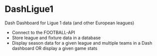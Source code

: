 # DashLigue1
Dash Dashboard for Ligue 1 data (and other European leagues)

- Connect to the FOOTBALL-API
- Store league and fixture data in a database
- Display season data for a given league and multiple teams in a Dash dashboard OR display a given game stats
